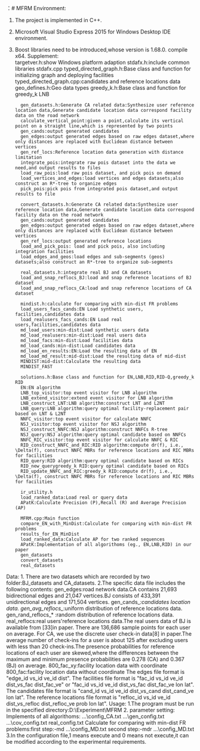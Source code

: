 ：# MFRM
Environment:
1. The project is implemented in C++.
2. Microsoft Visual Studio Express 2015 for Windows Desktop IDE environment.
3. Boost libraries need to be introduced,whose version is 1.68.0. compile x64.
Supplement:            
         targetver.h:show Windows platform adaption
         stdafx.h:include common libraries
         stdafx.cpp
         typed_directed_graph.h:Base class and function for initializing graph and deploying facilities
         typed_directed_graph.cpp:candidates and reference locations data
         geo_defines.h:Geo data types
         greedy_k.h:Base class and function for greedy_k LNB
         
         gen_datasets.h:Generate CA related data:Synthesize user reference location data,Generate candidate location data correspond facility data on the road network	                                                                                                                 
         calculate_vertical_point:given a point,calculate its vertical point on a straight line,which is represented by two points
         gen_cands:output generated candidates
         gen_edges:output generated edges based on raw edges dataset,where only distances are replaced with Euclidean distance between vertices
         gen_ref_locs:Reference location data generation with distance limitation
         integrate_pois:integrate raw pois dataset into the data we need,and output results to files
         load_raw_pois:load raw pois dataset, and pick pois on demand
         load_vertices_and_edges:load vertices and edges datasets;also construct an R*-tree to organize edges
         pick_pois:pick pois from integrated pois dataset,and output results to file  
         
         convert_datasets.h:Generate CA related data:Synthesize user reference location data,Generate candidate location data correspond facility data on the road network
         gen_cands:output generated candidates	   
         gen_edges:output generated edges based on raw edges dataset,where only distances are replaced with Euclidean distance between vertices
         gen_ref_locs:output generated reference locations
         load_and_pick_pois: load and pick pois, also including integration facilities
         load_edges_and_geos:load edges and sub-segments (geos) datasets;also construct an R*-tree to organize sub-segments
	      
         real_datasets.h:integrate real BJ and CA datasets	
         load_and_snap_reflocs_BJ:load and snap reference locations of BJ dataset
         load_and_snap_reflocs_CA:load and snap reference locations of CA dataset
         
         mindist.h:calculate for comparing with min-dist FR problems
         load_users_facs_cands:EN Load synthetic users, facilities,candidates data
         load_realusers_facs_cands:EN Load real users,facilities,candidates data
         md_load_users:min-dist:Load synthetic users data
         md_load_realusers:min-dist:Load real users data 
         md_load_facs:min-dist:Load facilities data
         md_load_cands:min-dist:Load candidates data
         md_load_en_results:EN:Load the resulting data of EN
         md_load_md_result:mid-dist:Load the resulting data of mid-dist
         MINDIST:mid-dist:Calculate the resulting data
         MINDIST_FAST
         
         solutions.h:Base class and function for EN,LNB,RID,RID-Q,greedy_k RID
         EN:EN algorithm
         LNB_top_visitor:top event visitor for LNB algorithm
         LNB_extend_visitor:extend event visitor for LNB algorithm
         LNB_construct_LNT:LNB algorithm:construct LNT and L2NT
         LNB_query:LNB algorithm:query optimal facility-replacement pair based on LNT & L2NT
         NNFC_visitor:top event visitor for calculate NNFC
         NSJ_visitor:top event visitor for NSJ algorithm
         NSJ_construct_NNFC:NSJ algorithm:construct NNFCs R-tree
         NSJ_query:NSJ algorithm:query optimal candidate based on NNFCs
         NNFC_RIC_visitor:top event visitor for calculate NNFC & RIC
         RID_construct_NNFC_and_RIC:RID algorithm:compute dr(f), i.e., \Delta(f), construct NNFC MBRs for reference locations and RIC MBRs for facilities                                                    		
         RID_query:RID algorithm:query optimal candidate based on RICs
         RID_new_querygreedy_k RID:query optimal candidate based on RICs
         RID_update_NNFC_and_RIC:greedy_k RID:compute dr(f), i.e., \Delta(f), construct NNFC MBRs for reference locations and RIC MBRs for facilities
         
         ir_utility.h                                              
         load_ranked_data:Load real or query data
         APatK:Calculate Precision (P),Recall (R) and Average Precision (AP)
		
         MFRM.cpp:Main function           
         compare_EN_with_MinDist:Calculate for comparing with min-dist FR problems
         results_for_EN_MinDist                                                                        
         load_ranked_data:Calculate AP for two ranked sequences
         APatK:Implementation of all algorithoms (eg., EN,LNB,RID) in our paper             
         gen_datasets                                 
         convert_datasets                           
         real_datasets		            
Data:
    1. There are two datasets which are recorded by two folder:BJ_datasets and CA_datasets.
    2.The specific data file includes the following contents:
    gen_edges:road network data.CA contains 21,693 bidirectional edges and 21,047 vertices.BJ consists of 433,391 unidirectional edges and 171,504 vertices.
    gen_cands_*:candidates location data.
    gen_avg_reflocs_*:uniform distribution of reference locations data.
    gen_rand_reflocs_* :random distribution of reference locations data.
    real_reflocs:real users'reference locations data.The real users data of BJ is available from [33]in paper. There are 136,686 sample points for each user on average. For CA, we use the 
                      discrete user check-in data[8] in paper.The average number of check-ins for a user is about 125 after excluding users with less than 20 check-ins.The presence probabilities for reference
                      locations of each user are skewed,where the differences between the maximum and minimum presence probabilities are 0.278 (CA) and 0.367 (BJ) on average.
    800_fac_xy:facility location data with coordinate
    800_fac:facility location data without coordinate
    The edges file format is "edge_id vs_id ve_id dist". 
    The facilities file format is "fac_id vs_id ve_id dist_vs_fac dist_fac_ve" or "fac_id vs_id ve_id dist_vs_fac dist_fac_ve lon lat".                          
    The candidates file format is "cand_id vs_id ve_id dist_vs_cand dist_cand_ve lon lat".
    The reference locations file format is "refloc_id vs_id ve_id dist_vs_refloc dist_refloc_ve prob lon lat".
Usage:
   1.The program must be run in the specified directory:D:\Experiment\MFRM
   2. parameter setting: 
   Implements of all algorithoms: ...\config_CA.txt ...\gen_config.txt ...\cov_config.txt real_config.txt
   Calculate for comparing with min-dist FR problems:first step:-md ...\config_MD.txt second step:-mdr ...\config_MD.txt
   3.In the configuration file,1 means execute and 0 means not execute,it can be modified according to the experimental requirements.
